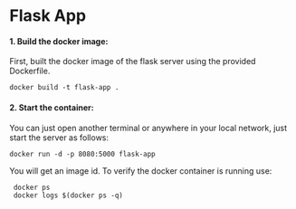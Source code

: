 
# Flask App

#### 1. Build the docker image:
First, built the docker image of the flask server using the provided Dockerfile.
```
docker build -t flask-app .
```
#### 2.  Start the container:
You can just open another terminal or anywhere in your local network, just start the server as follows:
```
docker run -d -p 8080:5000 flask-app
```
You will get an image id. To verify the docker container is running use:
```
 docker ps
 docker logs $(docker ps -q)
```

